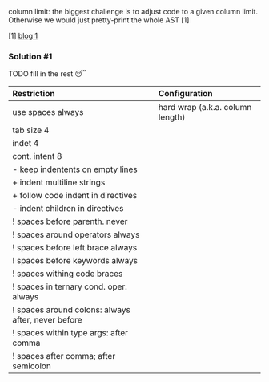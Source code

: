 column limit: the biggest challenge is to adjust code to
a given column limit. Otherwise we would just pretty-print
the whole AST [1]

[1] [blog 1](http://journal.stuffwithstuff.com/2015/09/08/the-hardest-program-ive-ever-written/)

### Solution #1

TODO fill in the rest 😴

Restriction                         | Configuration
:---                                | :---
use spaces always                   | hard wrap (a.k.a. column length)
tab size 4 |
indet 4 |
cont. intent 8 |
- keep indentents on empty lines |
+ indent multiline strings |
+ follow code indent in directives |
- indent children in directives |
! spaces before parenth. never |
! spaces around operators always |
! spaces before left brace always |
! spaces before keywords always |
! spaces withing code braces |
! spaces in ternary cond. oper. always |
! spaces around colons: always after, never before |
! spaces within type args: after comma |
! spaces after comma; after semicolon |
